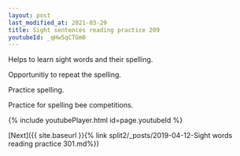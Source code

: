 ```yaml
---
layout: post
last_modified_at: 2021-03-29
title: Sight sentences reading practice 209
youtubeId: _qHw5qCTGm0
---
```

 
 
Helps to learn sight words and their spelling.

Opportunitiy to repeat the spelling. 

Practice spelling. 
 
Practice for spelling bee competitions. 
 
{% include youtubePlayer.html id=page.youtubeId %}
 
 

[Next]({{ site.baseurl }}{% link  split2/_posts/2019-04-12-Sight words reading practice 301.md%})
 

